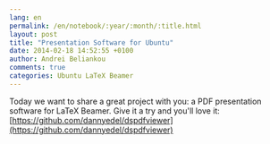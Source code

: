 ```yaml
---
lang: en
permalink: /en/notebook/:year/:month/:title.html
layout: post
title: "Presentation Software for Ubuntu"
date: 2014-02-18 14:52:55 +0100
author: Andrei Beliankou
comments: true
categories: Ubuntu LaTeX Beamer
---
```


Today we want to share a great project with you: a PDF presentation software for LaTeX Beamer.
Give it a try and you'll love it: [https://github.com/dannyedel/dspdfviewer](https://github.com/dannyedel/dspdfviewer)
